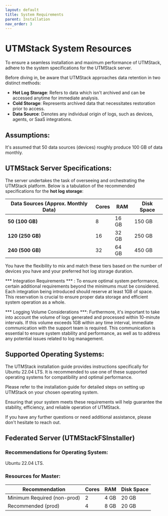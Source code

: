 ```yaml
---
layout: default
title: System Requirements
parent: Installation
nav_order: 3
---
```


# UTMStack System Resources

To ensure a seamless installation and maximum performance of UTMStack, adhere to the system specifications for the UTMStack server.

Before diving in, be aware that UTMStack approaches data retention in two distinct methods:

* **Hot Log Storage**: Refers to data which isn't archived and can be accessed anytime for immediate analysis.
* **Cold Storage**: Represents archived data that necessitates restoration prior to access.
* **Data Source**: Denotes any individual origin of logs, such as devices, agents, or SaaS integrations.

## Assumptions:

It's assumed that 50 data sources (devices) roughly produce 100 GB of data monthly.

## UTMStack Server Specifications:

The server undertakes the task of overseeing and orchestrating the UTMStack platform. Below is a tabulation of the recommended specifications for the **hot log storage**:

| Data Sources (Approx. Monthly Data) | Cores | RAM   | Disk Space |
| ----------------------------------- | ------| ------| -----------|
| **50 (100 GB)**                     | 8     | 16 GB | 150 GB    |
| **120 (250 GB)**                    | 16    | 32 GB | 250 GB    |
| **240 (500 GB)**                    | 32    | 64 GB | 450 GB    |

You have the flexibility to mix and match these tiers based on the number of devices you have and your preferred hot log storage duration.

*** Integration Requirements *** : To ensure optimal system performance, certain additional requirements beyond the minimums must be considered. Each integration being introduced should reserve at least 1GB of space. This reservation is crucial to ensure proper data storage and efficient system operation as a whole.

*** Logging Volume Considerations ***: Furthermore, it's important to take into account the volume of logs generated and processed within 10-minute intervals. If this volume exceeds 1GB within any time interval, immediate communication with the support team is required. This communication is essential to ensure system stability and performance, as well as to address any potential issues related to log management.

## Supported Operating Systems:

The UTMStack installation guide provides instructions specifically for Ubuntu 22.04 LTS. It is recommended to use one of these supported operating systems for compatibility and optimal performance.

Please refer to the installation guide for detailed steps on setting up UTMStack on your chosen operating system.

Ensuring that your system meets these requirements will help guarantee the stability, efficiency, and reliable operation of UTMStack.

If you have any further questions or need additional assistance, please don't hesitate to reach out.

## Federated Server (UTMStackFSInstaller)

### Recommendations for Operating System:
Ubuntu  22.04 LTS.

### Resources for Master:

| Recommendation                | Cores | RAM   | Disk Space |
| ----------------------------- | ----- | ----- | ---------- |
| Minimum Required (non-prod)   | 2     | 4 GB  | 20 GB      |
| Recommended (prod)            | 4     | 8 GB  | 20 GB      |
